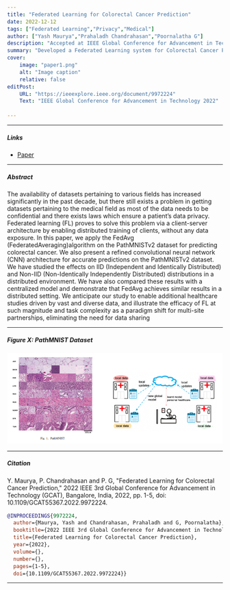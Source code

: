 ```yaml
---
title: "Federated Learning for Colorectal Cancer Prediction" 
date: 2022-12-12
tags: ["Federated Learning","Privacy","Medical"]
author: ["Yash Maurya","Prahaladh Chandrahasan","Poornalatha G"]
description: "Accepted at IEEE Global Conference for Advancement in Technology 2022" 
summary: "Developed a Federated Learning system for Colorectal Cancer Prediction, preserving client privacy while achieving an 86.2% accuracy, on par with the centralized model for IID clients. We anticipate our study to enable additional healthcare studies driven by vast and diverse data, and illustrate the efficacy of FL at such magnitude and task complexity as a paradigm shift for multi-site partnerships, eliminating the need for data sharing." 
cover:
    image: "paper1.png"
    alt: "Image caption"
    relative: false
editPost:
    URL: "https://ieeexplore.ieee.org/document/9972224"
    Text: "IEEE Global Conference for Advancement in Technology 2022"

---
```


---

 ##### Links

+ [Paper](https://ieeexplore.ieee.org/document/9972224)
<!-- + [Online appendix](appendix1.pdf) -->
<!-- + [Code and data](https://github.com/pmichaillat/job-rationing) -->

---

##### Abstract

The availability of datasets pertaining to various
fields has increased significantly in the past decade, but there
still exists a problem in getting datasets pertaining to the medical
field as most of the data needs to be confidential and there exists
laws which ensure a patient’s data privacy. Federated learning
(FL) proves to solve this problem via a client-server architecture
by enabling distributed training of clients, without any data
exposure.
In this paper, we apply the FedAvg (FederatedAveraging)algorithm on the PathMNISTv2 dataset for predicting colorectal
cancer. We also present a refined convolutional neural network
(CNN) architecture for accurate predictions on the PathMNISTv2
dataset. We have studied the effects on IID (Independent and
Identically Distributed) and Non-IID (Non-Identically Independently Distributed) distributions in a distributed environment. We
have also compared these results with a centralized model and
demonstrate that FedAvg achieves similar results in a distributed
setting. We anticipate our study to enable additional healthcare
studies driven by vast and diverse data, and illustrate the efficacy
of FL at such magnitude and task complexity as a paradigm shift
for multi-site partnerships, eliminating the need for data sharing

---

##### Figure X: PathMNIST Dataset

![](paper1.png)

---

##### Citation

Y. Maurya, P. Chandrahasan and P. G, "Federated Learning for Colorectal Cancer Prediction," 2022 IEEE 3rd Global Conference for Advancement in Technology (GCAT), Bangalore, India, 2022, pp. 1-5, doi: 10.1109/GCAT55367.2022.9972224.

```BibTeX
@INPROCEEDINGS{9972224,
  author={Maurya, Yash and Chandrahasan, Prahaladh and G, Poornalatha},
  booktitle={2022 IEEE 3rd Global Conference for Advancement in Technology (GCAT)}, 
  title={Federated Learning for Colorectal Cancer Prediction}, 
  year={2022},
  volume={},
  number={},
  pages={1-5},
  doi={10.1109/GCAT55367.2022.9972224}}

```

---
<!-- 
##### Related material

+ [Presentation slides](presentation1.pdf)
+ [Dissertation title](https://escholarship.org/uc/item/7jr3m96r) – PhD dissertation on which this paper is based.
+ [Column title](https://cep.lse.ac.uk/pubs/download/cp365.pdf) – Nontechnical column describing the paper. -->

